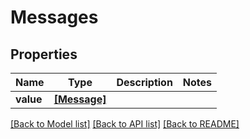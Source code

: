 # Messages

## Properties
Name | Type | Description | Notes
------------ | ------------- | ------------- | -------------
**value** | [**[Message]**](Message.md) |  | 

[[Back to Model list]](../README.md#documentation-for-models) [[Back to API list]](../README.md#documentation-for-api-endpoints) [[Back to README]](../README.md)


